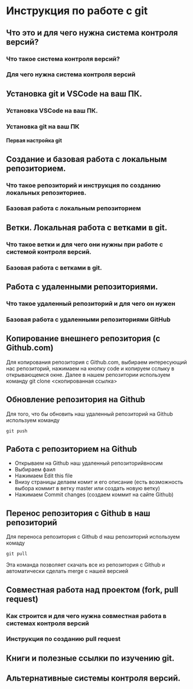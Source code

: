 # Инструкция по работе с git

## Что это и для чего нужна система контроля версий?

### Что такое система контроля версий?

### Для чего нужна система контроля версий

## Установка git и VSCode на ваш ПК.

### Установка VSCode на ваш ПК.

### Установка git на ваш ПК

#### Первая настройка git

## Создание и базовая работа с локальным репозиторием.

### Что такое репозиторий и инструкция по созданию локальных репозиториев.

### Базовая работа с локальным репозиторием

## Ветки. Локальная работа с ветками в git.

### Что такое ветки и для чего они нужны при работе с системой контроля версий.

### Базовая работа с ветками в git.

## Работа с удаленными репозиториями.

### Что такое удаленный репозиторий и для чего он нужен

### Базовая работа с удаленными репозиториями GitHub

## Копирование внешнего репозитория (с Github.com)
Для копирования репозитория с Github.com, выбираем интересующий нас репозиторий, нажимаем на кнопку code и копируем сслыку в открывающемся окне. Далее в нашем репозитории используем команду
    git clone <скопированная ссылка>
## Обновление репозитория на Github
Для того, что бы обновить наш удаленный репозиторий на Github используем команду
    
    git push
## Работа с репозиторием на Github
* Открываем на Github наш удаленный репозиторийвносим 
* Выбираем фаил
* Нажимаем Edit this file
* Внизу страницы делаем комит и его описание (есть возможность выбора коммит в ветку master или создать новую ветку)
* Нажимаем Commit changes (создаем коммит на сайте Github)
## Перенос репозитория c Github в наш репозиторий
Для переноса репозитория с Github d наш репозиторий используем комаду

    git pull


Эта команда позволяет скачать все из репозитория с Github и автоматически сделать merge с нашей версией 

## Совместная работа над проектом (fork, pull request)

### Как строится и для чего нужна совместная работа в системах контроля версий

### Инструкция по созданию pull request

## Книги и полезные ссылки по изучению git.

## Альтернативные системы контроля версий.
